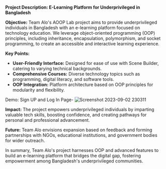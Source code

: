 **Project Description: E-Learning Platform for Underprivileged in Bangladesh**

**Objective:** Team Alo's AOOP Lab project aims to provide underprivileged individuals in Bangladesh with an e-learning platform focused on technology education. We leverage object-oriented programming (OOP) principles, including inheritance, encapsulation, polymorphism, and socket programming, to create an accessible and interactive learning experience.

**Key Points:**
- **User-Friendly Interface:** Designed for ease of use with Scene Builder, catering to varying technical backgrounds.
- **Comprehensive Courses:** Diverse technology topics such as programming, digital literacy, and software tools.
- **OOP Integration:** Platform architecture based on OOP principles for modularity and flexibility.

Demo:
Sign UP and Log In Page- ![Screenshot 2023-09-02 230311](https://github.com/mchowdhury042/labproject/assets/80791571/ec2a6264-0938-4c43-932f-9dae0fb1ef62)


**Impact:** The project empowers underprivileged individuals by imparting valuable tech skills, boosting confidence, and creating pathways for personal and professional advancement.

**Future:** Team Alo envisions expansion based on feedback and forming partnerships with NGOs, educational institutions, and government bodies for wider outreach.

In summary, Team Alo's project harnesses OOP and advanced features to build an e-learning platform that bridges the digital gap, fostering empowerment among Bangladesh's underprivileged communities.
